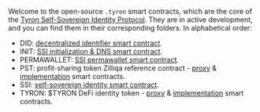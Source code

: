Welcome to the open-source ```.tyron``` smart contracts, which are the core of the [Tyron Self-Sovereign Identity Protocol](https://www.ssiprotocol.com). They are in active development, and you can find them in their corresponding folders. In alphabetical order:

- DID: [decentralized identifier smart contract](./DID/did.tyron.scilla).
- INIT: [SSI initialization & DNS smart contract](./INIT/init.tyron.scilla).
- PERMAWALLET: [SSI permawallet smart contract](./PERMAWALLET/permawallet.js).
- PST: profit-sharing token Zilliqa reference contract - [proxy](./PST/pst-proxy.scilla) & [implementation](./PST/pst-implementation.scilla) smart contracts.
- SSI: [self-sovereign identity smart contract](./SSI/ssi.scilla).
- TYRON: $TYRON DeFi identity token - [proxy](./TYRON/tyron-proxy.scilla) & [implementation](./TYRON/tyron-implementation.scilla) smart contracts.
